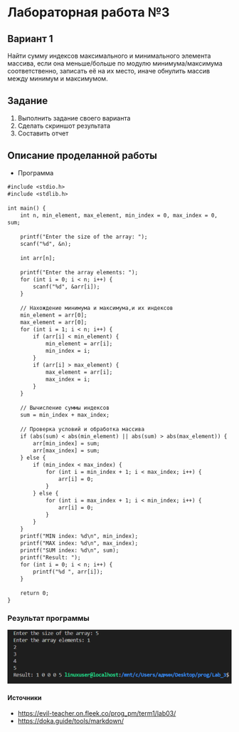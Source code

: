 # Лабораторная работа №3
## Вариант 1
Найти сумму индексов максимального и минимального элемента массива, если она меньше/больше по модулю минимума/максимума соответственно, записать её на их место, иначе обнулить массив между минимум и максимумом.

## Задание
1. Выполнить задание своего варианта
2. Сделать скриншот результата
3. Составить отчет 

## Описание проделанной работы
- Программа
```
#include <stdio.h>
#include <stdlib.h>

int main() {
    int n, min_element, max_element, min_index = 0, max_index = 0, sum;
    
    printf("Enter the size of the array: ");
    scanf("%d", &n);

    int arr[n];
    
    printf("Enter the array elements: ");
    for (int i = 0; i < n; i++) {
        scanf("%d", &arr[i]);
    }

    // Нахождение минимума и максимума,и их индексов
    min_element = arr[0];
    max_element = arr[0];
    for (int i = 1; i < n; i++) {
        if (arr[i] < min_element) {
            min_element = arr[i];
            min_index = i;
        }
        if (arr[i] > max_element) {
            max_element = arr[i];
            max_index = i;
        }
    }

    // Вычисление суммы индексов
    sum = min_index + max_index;

    // Проверка условий и обработка массива
    if (abs(sum) < abs(min_element) || abs(sum) > abs(max_element)) {
        arr[min_index] = sum;
        arr[max_index] = sum;
    } else {
        if (min_index < max_index) {
            for (int i = min_index + 1; i < max_index; i++) {
                arr[i] = 0;
            }
        } else {
            for (int i = max_index + 1; i < min_index; i++) {
                arr[i] = 0;
            }
        }
    }
    printf("MIN index: %d\n", min_index);
    printf("MAX index: %d\n", max_index);
    printf("SUM index: %d\n", sum);
    printf("Result: ");
    for (int i = 0; i < n; i++) {
        printf("%d ", arr[i]);
    }

    return 0;
}
```
### Результат программы
![](pics/IMG_8235.png)

#### Источники
- https://evil-teacher.on.fleek.co/prog_pm/term1/lab03/
- https://doka.guide/tools/markdown/
